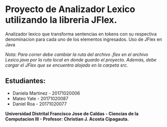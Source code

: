 # Proyecto de Analizador Lexico utilizando la libreria JFlex.

Analizador lexico que transforma sentencias en tokens con su respectiva denominacion para cada uno de los elementos ingresados. Uso de JFlex en Java

*Nota: Para correr debe cambiar la ruta del archivo .flex en el archivo Lexico.java por la ruta local en donde guardo el proyecto.*
*Además, debe cargar el JFlex que se encuentra alojado en la carpeta src.*

## Estudiantes:
- Daniela Martinez - 20171020006
- Mateo Yate - 20171020087
- Daniel Roa - 20171020077

**Universidad Distrital Francisco Jose de Caldas - Ciencias de la Computacion III - Profesor: Christian J. Acosta Cipagauta.**
